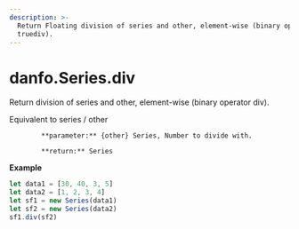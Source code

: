 ```yaml
---
description: >-
  Return Floating division of series and other, element-wise (binary operator
  truediv).
---
```


# danfo.Series.div

Return division of series and other, element-wise \(binary operator div\).

Equivalent to series / other

            **parameter:** {other} Series, Number to divide with.

            **return:** Series

**Example**

```javascript
let data1 = [30, 40, 3, 5]
let data2 = [1, 2, 3, 4]
let sf1 = new Series(data1)
let sf2 = new Series(data2)
sf1.div(sf2)
```

